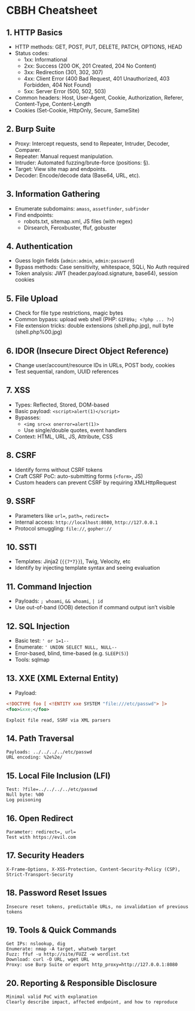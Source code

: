 # CBBH Cheatsheet

## 1. HTTP Basics
- HTTP methods: GET, POST, PUT, DELETE, PATCH, OPTIONS, HEAD
- Status codes:
  - 1xx: Informational
  - 2xx: Success (200 OK, 201 Created, 204 No Content)
  - 3xx: Redirection (301, 302, 307)
  - 4xx: Client Error (400 Bad Request, 401 Unauthorized, 403 Forbidden, 404 Not Found)
  - 5xx: Server Error (500, 502, 503)
- Common headers: Host, User-Agent, Cookie, Authorization, Referer, Content-Type, Content-Length
- Cookies (Set-Cookie, HttpOnly, Secure, SameSite)

## 2. Burp Suite
- Proxy: Intercept requests, send to Repeater, Intruder, Decoder, Comparer.
- Repeater: Manual request manipulation.
- Intruder: Automated fuzzing/brute-force (positions: §).
- Target: View site map and endpoints.
- Decoder: Encode/decode data (Base64, URL, etc).

## 3. Information Gathering
- Enumerate subdomains: `amass`, `assetfinder`, `subfinder`
- Find endpoints:
  - robots.txt, sitemap.xml, JS files (with regex)
  - Dirsearch, Feroxbuster, ffuf, gobuster

## 4. Authentication
- Guess login fields (`admin:admin`, `admin:password`)
- Bypass methods: Case sensitivity, whitespace, SQLi, No Auth required
- Token analysis: JWT (header.payload.signature, base64), session cookies

## 5. File Upload
- Check for file type restrictions, magic bytes
- Common bypass: upload web shell (PHP: `GIF89a; <?php ... ?>`)
- File extension tricks: double extensions (shell.php.jpg), null byte (shell.php%00.jpg)

## 6. IDOR (Insecure Direct Object Reference)
- Change user/account/resource IDs in URLs, POST body, cookies
- Test sequential, random, UUID references

## 7. XSS
- Types: Reflected, Stored, DOM-based
- Basic payload: `<script>alert(1)</script>`
- Bypasses:
  - `<img src=x onerror=alert(1)>`
  - Use single/double quotes, event handlers
- Context: HTML, URL, JS, Attribute, CSS

## 8. CSRF
- Identify forms without CSRF tokens
- Craft CSRF PoC: auto-submitting forms (`<form>`, JS)
- Custom headers can prevent CSRF by requiring XMLHttpRequest

## 9. SSRF
- Parameters like `url=`, `path=`, `redirect=`
- Internal access: `http://localhost:8080`, `http://127.0.0.1`
- Protocol smuggling: `file://`, `gopher://`

## 10. SSTI
- Templates: Jinja2 (`{{7*7}}`), Twig, Velocity, etc
- Identify by injecting template syntax and seeing evaluation

## 11. Command Injection
- Payloads: `; whoami`, `&& whoami`, `| id`
- Use out-of-band (OOB) detection if command output isn’t visible

## 12. SQL Injection
- Basic test: `' or 1=1--`
- Enumerate: `' UNION SELECT NULL, NULL--`
- Error-based, blind, time-based (e.g. `SLEEP(5)`)
- Tools: sqlmap

## 13. XXE (XML External Entity)
- Payload:
```xml
<!DOCTYPE foo [ <!ENTITY xxe SYSTEM "file:///etc/passwd"> ]>
<foo>&xxe;</foo>
```
    Exploit file read, SSRF via XML parsers

## 14. Path Traversal

    Payloads: ../../../../etc/passwd
    URL encoding: %2e%2e/

## 15. Local File Inclusion (LFI)

    Test: ?file=../../../../etc/passwd
    Null byte: %00
    Log poisoning

## 16. Open Redirect

    Parameter: redirect=, url=
    Test with https://evil.com

## 17. Security Headers

    X-Frame-Options, X-XSS-Protection, Content-Security-Policy (CSP), Strict-Transport-Security

## 18. Password Reset Issues

    Insecure reset tokens, predictable URLs, no invalidation of previous tokens

## 19. Tools & Quick Commands

    Get IPs: nslookup, dig
    Enumerate: nmap -A target, whatweb target
    Fuzz: ffuf -u http://site/FUZZ -w wordlist.txt
    Download: curl -O URL, wget URL
    Proxy: use Burp Suite or export http_proxy=http://127.0.0.1:8080

## 20. Reporting & Responsible Disclosure

    Minimal valid PoC with explanation
    Clearly describe impact, affected endpoint, and how to reproduce
